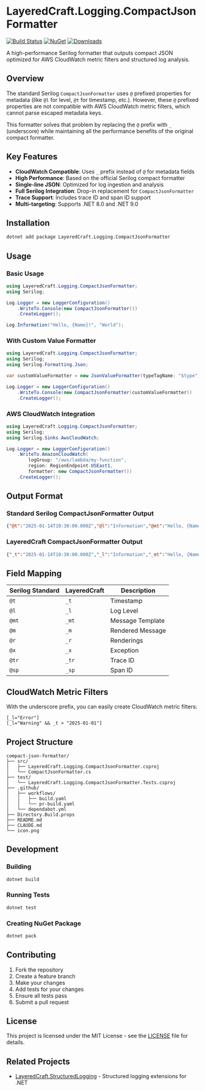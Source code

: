 # LayeredCraft.Logging.CompactJsonFormatter

[![Build Status](https://github.com/LayeredCraft/compact-json-formatter/actions/workflows/build.yaml/badge.svg)](https://github.com/LayeredCraft/compact-json-formatter/actions/workflows/build.yaml)
[![NuGet](https://img.shields.io/nuget/v/LayeredCraft.Logging.CompactJsonFormatter.svg)](https://www.nuget.org/packages/LayeredCraft.Logging.CompactJsonFormatter/)
[![Downloads](https://img.shields.io/nuget/dt/LayeredCraft.Logging.CompactJsonFormatter.svg)](https://www.nuget.org/packages/LayeredCraft.Logging.CompactJsonFormatter/)

A high-performance Serilog formatter that outputs compact JSON optimized for AWS CloudWatch metric filters and structured log analysis.

## Overview

The standard Serilog `CompactJsonFormatter` uses `@` prefixed properties for metadata (like `@l` for level, `@t` for timestamp, etc.). However, these `@` prefixed properties are not compatible with AWS CloudWatch metric filters, which cannot parse escaped metadata keys.

This formatter solves that problem by replacing the `@` prefix with `_` (underscore) while maintaining all the performance benefits of the original compact formatter.

## Key Features

- **CloudWatch Compatible**: Uses `_` prefix instead of `@` for metadata fields
- **High Performance**: Based on the official Serilog compact formatter
- **Single-line JSON**: Optimized for log ingestion and analysis
- **Full Serilog Integration**: Drop-in replacement for `CompactJsonFormatter`
- **Trace Support**: Includes trace ID and span ID support
- **Multi-targeting**: Supports .NET 8.0 and .NET 9.0

## Installation

```bash
dotnet add package LayeredCraft.Logging.CompactJsonFormatter
```

## Usage

### Basic Usage

```csharp
using LayeredCraft.Logging.CompactJsonFormatter;
using Serilog;

Log.Logger = new LoggerConfiguration()
    .WriteTo.Console(new CompactJsonFormatter())
    .CreateLogger();

Log.Information("Hello, {Name}!", "World");
```

### With Custom Value Formatter

```csharp
using LayeredCraft.Logging.CompactJsonFormatter;
using Serilog;
using Serilog.Formatting.Json;

var customValueFormatter = new JsonValueFormatter(typeTagName: "$type");

Log.Logger = new LoggerConfiguration()
    .WriteTo.Console(new CompactJsonFormatter(customValueFormatter))
    .CreateLogger();
```

### AWS CloudWatch Integration

```csharp
using LayeredCraft.Logging.CompactJsonFormatter;
using Serilog;
using Serilog.Sinks.AwsCloudWatch;

Log.Logger = new LoggerConfiguration()
    .WriteTo.AmazonCloudWatch(
        logGroup: "/aws/lambda/my-function",
        region: RegionEndpoint.USEast1,
        formatter: new CompactJsonFormatter())
    .CreateLogger();
```

## Output Format

### Standard Serilog CompactJsonFormatter Output
```json
{"@t":"2025-01-14T10:30:00.000Z","@l":"Information","@mt":"Hello, {Name}!","Name":"World"}
```

### LayeredCraft CompactJsonFormatter Output
```json
{"_t":"2025-01-14T10:30:00.000Z","_l":"Information","_mt":"Hello, {Name}!","Name":"World"}
```

## Field Mapping

| Serilog Standard | LayeredCraft | Description |
|------------------|--------------|-------------|
| `@t` | `_t` | Timestamp |
| `@l` | `_l` | Log Level |
| `@mt` | `_mt` | Message Template |
| `@m` | `_m` | Rendered Message |
| `@r` | `_r` | Renderings |
| `@x` | `_x` | Exception |
| `@tr` | `_tr` | Trace ID |
| `@sp` | `_sp` | Span ID |

## CloudWatch Metric Filters

With the underscore prefix, you can easily create CloudWatch metric filters:

```
[_l="Error"]
[_l="Warning" && _t > "2025-01-01"]
```

## Project Structure

```
compact-json-formatter/
├── src/
│   ├── LayeredCraft.Logging.CompactJsonFormatter.csproj
│   └── CompactJsonFormatter.cs
├── test/
│   └── LayeredCraft.Logging.CompactJsonFormatter.Tests.csproj
├── .github/
│   ├── workflows/
│   │   ├── build.yaml
│   │   └── pr-build.yaml
│   └── dependabot.yml
├── Directory.Build.props
├── README.md
├── CLAUDE.md
└── icon.png
```

## Development

### Building

```bash
dotnet build
```

### Running Tests

```bash
dotnet test
```

### Creating NuGet Package

```bash
dotnet pack
```

## Contributing

1. Fork the repository
2. Create a feature branch
3. Make your changes
4. Add tests for your changes
5. Ensure all tests pass
6. Submit a pull request

## License

This project is licensed under the MIT License - see the [LICENSE](LICENSE) file for details.

## Related Projects

- [LayeredCraft.StructuredLogging](https://github.com/LayeredCraft/structured-logging) - Structured logging extensions for .NET
